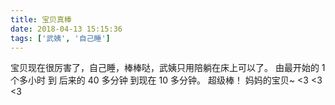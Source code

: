 ```yaml
---
title: 宝贝真棒
date: 2018-04-13 15:15:36
tags: ['武姨', '自己睡']
---
```

宝贝现在很厉害了，自己睡，棒棒哒，武姨只用陪躺在床上可以了。
由最开始的 1 个多小时 到 后来的 40 多分钟 到现在 10 多分钟。
超级棒！
妈妈的宝贝~ <3 <3 <3

